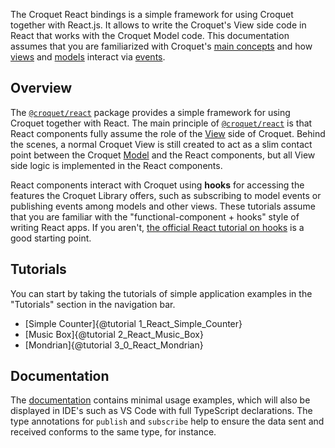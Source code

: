 The Croquet React bindings is a simple framework for using Croquet together with React.js. It allows to write the Croquet's View side code in React that works with the Croquet Model code.
This documentation assumes that you are familiarized with Croquet's [main concepts](../croquet/index.html#main-concepts) and how [views](../croquet/index.html#views) and [models](../croquet/index.html#models) interact via [events](../croquet/index.html#events).

## Overview

The [`@croquet/react`](https://www.npmjs.com/package/@croquet/react) package provides a simple framework for using Croquet together with React.
The main principle of [`@croquet/react`](https://www.npmjs.com/package/@croquet/react) is that React components fully assume the role of the [View](../croquet/index.html#views) side of Croquet.
Behind the scenes, a normal Croquet View is still created to act as a slim contact point between the Croquet [Model](../croquet/index.html#models) and the React components, but all View side logic is implemented in the React components.

React components interact with Croquet using **hooks** for accessing the features the Croquet Library offers, such as subscribing to model events or publishing events among models and other views. These tutorials assume that you are familiar with the "functional-component + hooks" style of writing React apps. If you aren't, [the official React tutorial on hooks](https://react.dev/reference/react/hooks) is a good starting point.

## Tutorials

You can start by taking the tutorials of simple application examples in the "Tutorials" section in the navigation bar.

* [Simple Counter]{@tutorial 1_React_Simple_Counter}
* [Music Box]{@tutorial 2_React_Music_Box}
* [Mondrian]{@tutorial 3_0_React_Mondrian}

## Documentation

The [documentation](./global.html) contains minimal usage examples, which will also be displayed in IDE's such as VS Code with full TypeScript declarations.  The type annotations for `publish` and `subscribe` help to ensure the data sent and received conforms to the same type, for instance.